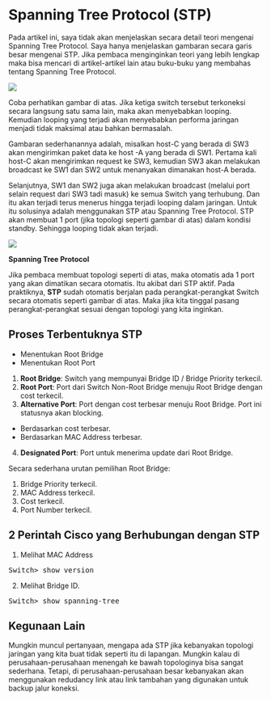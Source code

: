 # Spanning Tree Protocol (STP)
Pada artikel ini, saya tidak akan menjelaskan secara detail teori mengenai Spanning Tree Protocol. Saya hanya menjelaskan gambaran secara garis besar mengenai STP. Jika pembaca menginginkan teori yang lebih lengkap maka bisa mencari di artikel-artikel lain atau buku-buku yang membahas tentang Spanning Tree Protocol.

<img src="https://drive.google.com/uc?export=view&id=1_56CQRE3QflKGpGxlVw3XZ7BCFcE5Fnk">

Coba perhatikan gambar di atas. Jika ketiga switch tersebut terkoneksi secara langsung satu sama lain, maka akan menyebabkan looping. Kemudian looping yang terjadi akan menyebabkan performa jaringan menjadi tidak maksimal atau bahkan bermasalah.<br>

Gambaran sederhanannya adalah, misalkan host-C yang berada di SW3 akan mengirimkan paket data ke host -A yang berada di SW1. Pertama kali host-C akan mengirimkan request ke SW3, kemudian SW3 akan melakukan broadcast ke SW1 dan SW2 untuk menanyakan dimanakan host-A berada.<br>

Selanjutnya, SW1 dan SW2 juga akan melakukan broadcast (melalui port selain request dari SW3 tadi masuk) ke semua Switch yang terhubung. Dan itu akan terjadi terus menerus hingga terjadi looping dalam jaringan. Untuk itu solusinya adalah menggunakan STP atau Spanning Tree Protocol. STP akan membuat 1 port (jika topologi seperti gambar di atas) dalam kondisi standby. Sehingga looping tidak akan terjadi.<br>

<img src="https://drive.google.com/uc?export=view&id=1dLlddBCa7QrmJJPZLSjXaxIKbOos4NWa">

<b>Spanning Tree Protocol</b><br>

Jika pembaca membuat topologi seperti di atas, maka otomatis ada 1 port yang akan dimatikan secara otomatis. Itu akibat dari STP aktif. Pada praktiknya, <b>STP</b> sudah otomatis berjalan pada perangkat-perangkat Switch secara otomatis seperti gambar di atas. Maka jika kita tinggal pasang perangkat-perangkat sesuai dengan topologi yang kita inginkan.<br>

## Proses Terbentuknya STP

- Menentukan Root Bridge
- Menentukan Root Port

1. <b>Root Bridge</b>: Switch yang mempunyai Bridge ID / Bridge Priority terkecil.
2. <b>Root Port</b>: Port dari Switch Non-Root Bridge menuju Root Bridge dengan cost terkecil.
3. <b>Alternative Port</b>: Port dengan cost terbesar menuju Root Bridge. Port ini statusnya akan blocking.
- Berdasarkan cost terbesar.
- Berdasarkan MAC Address terbesar.
4. <b>Designated Port</b>: Port untuk menerima update dari Root Bridge.

Secara sederhana urutan pemilihan Root Bridge:
1. Bridge Priority terkecil.
2. MAC Address terkecil.
3. Cost terkecil.
4. Port Number terkecil.

## 2 Perintah Cisco yang Berhubungan dengan STP

1. Melihat MAC Address
<pre>
Switch> show version
</pre>

2. Melihat Bridge ID.
<pre>
Switch> show spanning-tree
</pre>

## Kegunaan Lain
Mungkin muncul pertanyaan, mengapa ada STP jika kebanyakan topologi jaringan yang kita buat tidak seperti itu di lapangan. Mungkin kalau di perusahaan-perusahaan menengah ke bawah topologinya bisa sangat sederhana. Tetapi, di perusahaan-perusahaan besar kebanyakan akan menggunakan redudancy link atau link tambahan yang digunakan untuk backup jalur koneksi.
